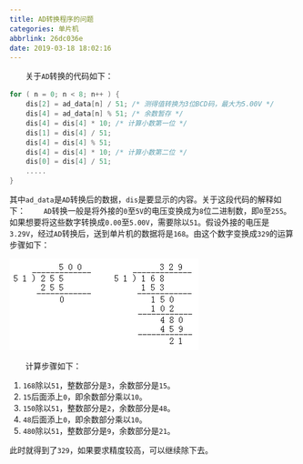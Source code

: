 ```yaml
---
title: AD转换程序的问题
categories: 单片机
abbrlink: 26dc036e
date: 2019-03-18 18:02:16
---
```

&emsp;&emsp;关于`AD`转换的代码如下：<!--more-->

``` cpp
for ( n = 0; n < 8; n++ ) {
    dis[2] = ad_data[n] / 51; /* 测得值转换为3位BCD码，最大为5.00V */
    dis[4] = ad_data[n] % 51; /* 余数暂存 */
    dis[4] = dis[4] * 10; /* 计算小数第一位 */
    dis[1] = dis[4] / 51;
    dis[4] = dis[4] % 51;
    dis[4] = dis[4] * 10; /* 计算小数第二位 */
    dis[0] = dis[4] / 51;
    .....
}
```

其中`ad_data`是`AD`转换后的数据，`dis`是要显示的内容。关于这段代码的解释如下：
&emsp;&emsp;`AD`转换一般是将外接的`0`至`5V`的电压变换成为`8`位二进制数，即`0`至`255`。如果想要将这些数字转换成`0.00`至`5.00V`，需要除以`51`。假设外接的电压是`3.29V`，经过`AD`转换后，送到单片机的数据将是`168`。由这个数字变换成`329`的运算步骤如下：

<img src="./AD转换程序的问题/1.jpg">

&emsp;&emsp;计算步骤如下：

1. `168`除以`51`，整数部分是`3`，余数部分是`15`。
2. `15`后面添上`0`，即余数部分乘以`10`。
3. `150`除以`51`，整数部分是`2`，余数部分是`48`。
4. `48`后面添上`0`，即余数部分乘以`10`。
5. `480`除以`51`，整数部分是`9`，余数部分是`21`。

此时就得到了`329`，如果要求精度较高，可以继续除下去。